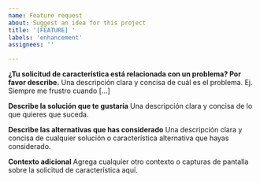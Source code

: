 ```yaml
---
name: Feature request
about: Suggest an idea for this project
title: '[FEATURE] '
labels: 'enhancement'
assignees: ''

---
```


**¿Tu solicitud de característica está relacionada con un problema? Por favor describe.**
Una descripción clara y concisa de cuál es el problema. Ej. Siempre me frustro cuando [...]

**Describe la solución que te gustaría**
Una descripción clara y concisa de lo que quieres que suceda.

**Describe las alternativas que has considerado**
Una descripción clara y concisa de cualquier solución o característica alternativa que hayas considerado.

**Contexto adicional**
Agrega cualquier otro contexto o capturas de pantalla sobre la solicitud de característica aquí. 
